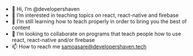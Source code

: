 - 👋 Hi, I’m @developershaven
- 👀 I’m interested in teaching topics on react, react-native and firebase
- 🌱 I’m still learning how to teach properly in order to bring you the best of content
- 💞️ I’m looking to collaborate on programs that teach people how to use react, react-native and/or firebase
- 📫 How to reach me samoasare@developershaven.tech

<!---
developershaven/developershaven is a ✨ special ✨ repository because its `README.md` (this file) appears on your GitHub profile.
You can click the Preview link to take a look at your changes.
--->
